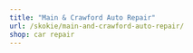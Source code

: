 ```yaml
---
title: "Main & Crawford Auto Repair"
url: /skokie/main-and-crawford-auto-repair/
shop: car repair
---
```

